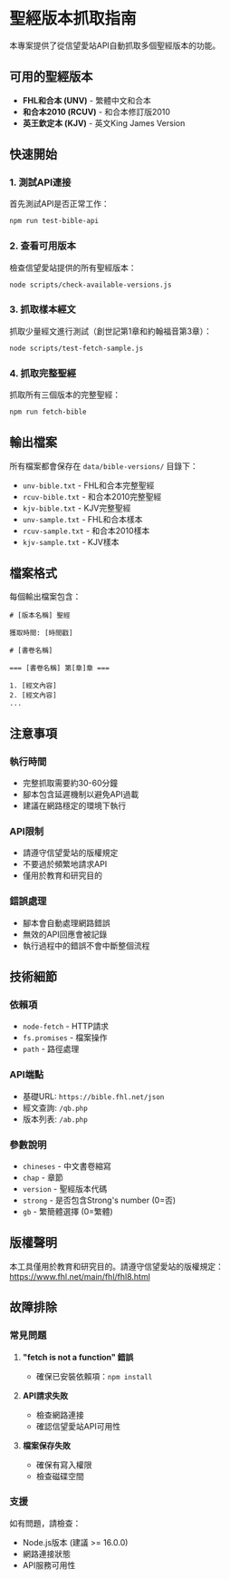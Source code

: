 # 聖經版本抓取指南

本專案提供了從信望愛站API自動抓取多個聖經版本的功能。

## 可用的聖經版本

- **FHL和合本 (UNV)** - 繁體中文和合本
- **和合本2010 (RCUV)** - 和合本修訂版2010
- **英王欽定本 (KJV)** - 英文King James Version

## 快速開始

### 1. 測試API連接

首先測試API是否正常工作：

```bash
npm run test-bible-api
```

### 2. 查看可用版本

檢查信望愛站提供的所有聖經版本：

```bash
node scripts/check-available-versions.js
```

### 3. 抓取樣本經文

抓取少量經文進行測試（創世記第1章和約翰福音第3章）：

```bash
node scripts/test-fetch-sample.js
```

### 4. 抓取完整聖經

抓取所有三個版本的完整聖經：

```bash
npm run fetch-bible
```

## 輸出檔案

所有檔案都會保存在 `data/bible-versions/` 目錄下：

- `unv-bible.txt` - FHL和合本完整聖經
- `rcuv-bible.txt` - 和合本2010完整聖經  
- `kjv-bible.txt` - KJV完整聖經
- `unv-sample.txt` - FHL和合本樣本
- `rcuv-sample.txt` - 和合本2010樣本
- `kjv-sample.txt` - KJV樣本

## 檔案格式

每個輸出檔案包含：

```
# [版本名稱] 聖經

獲取時間: [時間戳]

# [書卷名稱]

=== [書卷名稱] 第[章]章 ===

1. [經文內容]
2. [經文內容]
...
```

## 注意事項

### 執行時間
- 完整抓取需要約30-60分鐘
- 腳本包含延遲機制以避免API過載
- 建議在網路穩定的環境下執行

### API限制
- 請遵守信望愛站的版權規定
- 不要過於頻繁地請求API
- 僅用於教育和研究目的

### 錯誤處理
- 腳本會自動處理網路錯誤
- 無效的API回應會被記錄
- 執行過程中的錯誤不會中斷整個流程

## 技術細節

### 依賴項
- `node-fetch` - HTTP請求
- `fs.promises` - 檔案操作
- `path` - 路徑處理

### API端點
- 基礎URL: `https://bible.fhl.net/json`
- 經文查詢: `/qb.php`
- 版本列表: `/ab.php`

### 參數說明
- `chineses` - 中文書卷縮寫
- `chap` - 章節
- `version` - 聖經版本代碼
- `strong` - 是否包含Strong's number (0=否)
- `gb` - 繁簡體選擇 (0=繁體)

## 版權聲明

本工具僅用於教育和研究目的。請遵守信望愛站的版權規定：
https://www.fhl.net/main/fhl/fhl8.html

## 故障排除

### 常見問題

1. **"fetch is not a function" 錯誤**
   - 確保已安裝依賴項：`npm install`

2. **API請求失敗**
   - 檢查網路連接
   - 確認信望愛站API可用性

3. **檔案保存失敗**
   - 確保有寫入權限
   - 檢查磁碟空間

### 支援

如有問題，請檢查：
- Node.js版本 (建議 >= 16.0.0)
- 網路連接狀態
- API服務可用性 